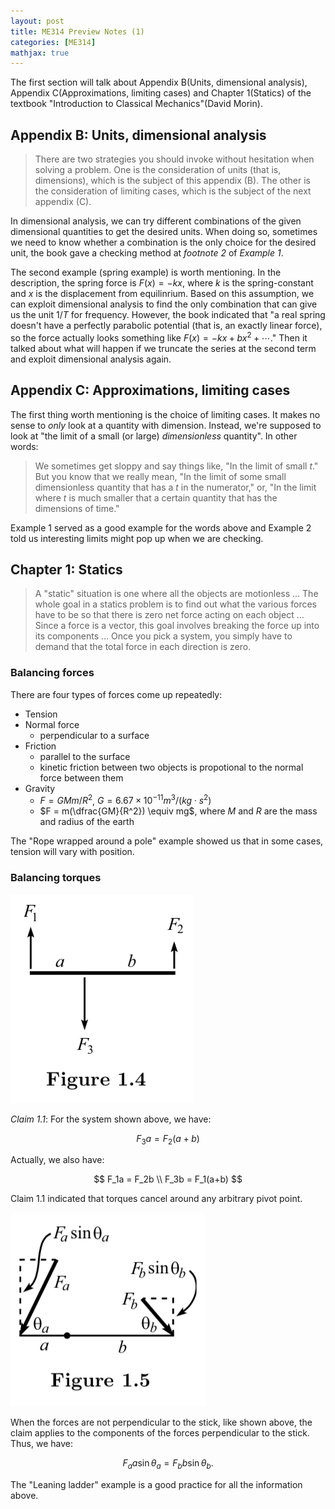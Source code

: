 ```yaml
---
layout: post
title: ME314 Preview Notes (1)
categories: [ME314]
mathjax: true
---
```


The first section will talk about Appendix B(Units, dimensional analysis), Appendix C(Approximations, limiting cases) and Chapter 1(Statics) of the textbook "Introduction to Classical Mechanics"(David Morin).

## Appendix B: Units, dimensional analysis

> There are two strategies you should invoke without hesitation when solving a problem. One is the consideration of units (that is, dimensions), which is the subject of this appendix (B). The other is the consideration of limiting cases, which is the subject of the next appendix (C).

In dimensional analysis, we can try different combinations of the given dimensional quantities to get the desired units. When doing so, sometimes we need to know whether a combination is the only choice for the desired unit, the book gave a checking method at *footnote 2* of *Example 1*.

The second example (spring example) is worth mentioning. In the description, the spring force is $F(x) = -kx$, where $k$ is the spring-constant and $x$ is the displacement from equilinrium. Based on this assumption, we can exploit dimensional analysis to find the only combination that can give us the unit $1/T$ for frequency. However, the book indicated that "a real spring doesn't have a perfectly parabolic potential (that is, an exactly linear force), so the force actually looks something like $F(x) = -kx + bx^2 + \cdots$." Then it talked about what will happen if we truncate the series at the second term and exploit dimensional analysis again.

## Appendix C: Approximations, limiting cases

The first thing worth mentioning is the choice of limiting cases. It makes no sense to *only* look at a quantity with dimension. Instead, we're supposed to look at "the limit of a small (or large) *dimensionless* quantity". In other words:

> We sometimes get sloppy and say things like, "In the limit of small $t$." But you know that we really mean, "In the limit of some small dimensionless quantity that has a $t$ in the numerator," or, "In the limit where $t$ is much smaller that a certain quantity that has the dimensions of time."

Example 1 served as a good example for the words above and Example 2 told us interesting limits might pop up when we are checking.

## Chapter 1: Statics

> A "static" situation is one where all the objects are motionless $\dots$ The whole goal in a statics problem is to find out what the various forces have to be so that there is zero net force acting on each object $\dots$ Since a force is a vector, this goal involves breaking the force up into its components $\dots$ Once you pick a system, you simply have to demand that the total force in each direction is zero.

### Balancing forces

There are four types of forces come up repeatedly:
* Tension
* Normal force
	* perpendicular to a surface
* Friction
	* parallel to the surface
	* kinetic friction between two objects is propotional to the normal force between them
* Gravity
	* $F = GMm/R^2$, $G = 6.67\times 10^{-11} m^3/(kg\cdot s^2)$
	* $F = m(\dfrac{GM}{R^2}) \equiv mg$, where $M$ and $R$ are the mass and radius of the earth

The "Rope wrapped around a pole" example showed us that in some cases, tension will vary with position.

### Balancing torques

![me314-ch1-p1](../images/me314-ch1-p1.png)

*Claim 1.1*: For the system shown above, we have:

$$
F_3a = F_2(a+b)
$$

Actually, we also have:

$$
F_1a = F_2b \\
F_3b = F_1(a+b)
$$

Claim 1.1 indicated that torques cancel around any arbitrary pivot point.

![me314-ch1-p2](../images/me314-ch1-p2.png)

When the forces are not perpendicular to the stick, like shown above, the claim applies to the components of the forces perpendicular to the stick. Thus, we have:

$$
F_a a \sin{\theta_a} = F_b b \sin{\theta_b}.
$$

The "Leaning ladder" example is a good practice for all the information above.